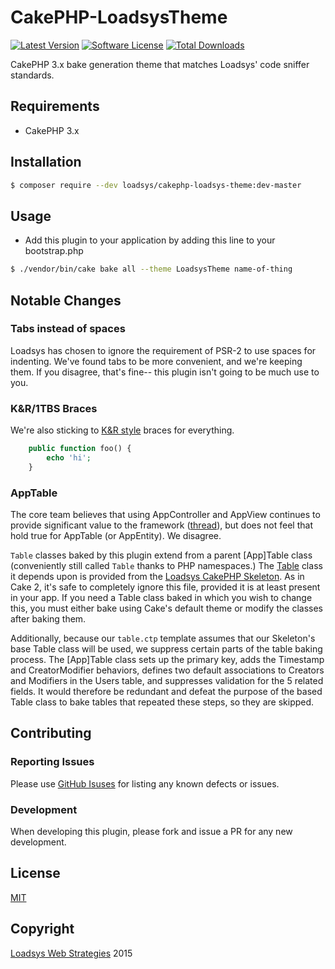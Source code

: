 # CakePHP-LoadsysTheme

[![Latest Version](https://img.shields.io/github/release/loadsys/CakePHP-LoadsysTheme.svg?style=flat-square)](https://github.com/loadsys/CakePHP-LoadsysTheme/releases)
[![Software License](https://img.shields.io/badge/license-MIT-brightgreen.svg?style=flat-square)](LICENSE.md)
[![Total Downloads](https://img.shields.io/packagist/dt/loadsys/cakephp-loadsys-theme.svg?style=flat-square)](https://packagist.org/packages/loadsys/cakephp-loadsys-theme)

<!--
[![Build Status](https://travis-ci.org/loadsys/CakePHP-LoadsysTheme.svg?branch=master&style=flat-square)](https://travis-ci.org/loadsys/CakePHP-LoadsysTheme)
[![Coverage Status](https://coveralls.io/repos/loadsys/CakePHP-LoadsysTheme/badge.svg)](https://coveralls.io/r/loadsys/CakePHP-LoadsysTheme)
-->

CakePHP 3.x bake generation theme that matches Loadsys' code sniffer standards.


## Requirements

* CakePHP 3.x


## Installation

````bash
$ composer require --dev loadsys/cakephp-loadsys-theme:dev-master
````


## Usage

* Add this plugin to your application by adding this line to your bootstrap.php

````bash
$ ./vendor/bin/cake bake all --theme LoadsysTheme name-of-thing
````

## Notable Changes

### Tabs instead of spaces

Loadsys has chosen to ignore the requirement of PSR-2 to use spaces for indenting. We've found tabs to be more convenient, and we're keeping them. If you disagree, that's fine-- this plugin isn't going to be much use to you.

### K&R/1TBS Braces

We're also sticking to [K&R style](https://en.wikipedia.org/wiki/Indent_style#K.26R_style) braces for everything.

```php
	public function foo() {
		echo 'hi';
	}
```

### AppTable

The core team believes that using AppController and AppView continues to provide significant value to the framework ([thread](https://github.com/cakephp/cakephp/issues/4421#issuecomment-53759646)), but does not feel that hold true for AppTable (or AppEntity). We disagree.

`Table` classes baked by this plugin extend from a parent [App]Table class (conveniently still called `Table` thanks to PHP namespaces.) The [Table](https://github.com/loadsys/CakePHP-Skeleton/tree/master/src/Model/Table/Table.php) class it depends upon is provided from the [Loadsys CakePHP Skeleton](https://github.com/loadsys/CakePHP-Skeleton). As in Cake 2, it's safe to completely ignore this file, provided it is at least present in your app. If you need a Table class baked in which you wish to change this, you must either bake using Cake's default theme or modify the classes after baking them.

Additionally, because our `table.ctp` template assumes that our Skeleton's base Table class will be used, we suppress certain parts of the table baking process. The [App]Table class sets up the primary key, adds the Timestamp and CreatorModifier behaviors, defines two default associations to Creators and Modifiers in the Users table, and suppresses validation for the 5 related fields. It would therefore be redundant and defeat the purpose of the based Table class to bake tables that repeated these steps, so they are skipped.


## Contributing

### Reporting Issues

Please use [GitHub Isuses](https://github.com/loadsys/CakePHP-LoadsysTheme/issues) for listing any known defects or issues.

### Development

When developing this plugin, please fork and issue a PR for any new development.


## License ##

[MIT](https://github.com/loadsys/CakePHP-LoadsysTheme/blob/master/LICENSE.md)


## Copyright ##

[Loadsys Web Strategies](http://www.loadsys.com) 2015
